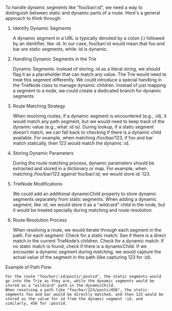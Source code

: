 To handle dynamic segments like "foo/bar/:id", we need a way to distinguish between static and dynamic parts of a route. Here's a general approach to think through:

1. Identify Dynamic Segments

   A dynamic segment in a URL is typically denoted by a colon (:) followed by an identifier, like :id.
   In our case, foo/bar/:id would mean that foo and bar are static segments, while :id is dynamic.

2. Handling Dynamic Segments in the Trie

   Dynamic Segments: Instead of storing :id as a literal string, we should flag it as a placeholder that can match any value. The Trie would need to treat this segment differently.
   We could introduce a special handling in the TrieNode class to manage dynamic children. Instead of just mapping a segment to a node, we could create a dedicated branch for dynamic segments.

3. Route Matching Strategy

   When resolving routes, if a dynamic segment is encountered (e.g., :id), it would match any path segment, but we would need to keep track of the dynamic value (e.g., what :id is).
   During lookup, if a static segment doesn’t match, we can fall back to checking if there is a dynamic child available.
   For example, when matching /foo/bar/123, if foo and bar match statically, then 123 would match the dynamic :id.

4. Storing Dynamic Parameters

   During the route matching process, dynamic parameters should be extracted and stored in a dictionary or map. For example, when matching /foo/bar/123 against foo/bar/:id, we would store id: 123.

5. TrieNode Modifications

   We could add an additional dynamicChild property to store dynamic segments separately from static segments.
   When adding a dynamic segment, like :id, we would store it as a "wildcard" child in the node, but it would be treated specially during matching and route resolution.

6. Route Resolution Process

   When resolving a route, we would iterate through each segment in the path.
   For each segment:
   Check for a static match: See if there is a direct match in the current TrieNode’s children.
   Check for a dynamic match: If no static match is found, check if there is a dynamicChild.
   If we encounter a dynamic segment during matching, we would capture the actual value of the segment in the path (like capturing 123 for :id).

Example of Path Flow:

    For the route "foo/bar/:id/posts/:postid", the static segments would go into the Trie as they are, while the dynamic segments would be stored as a "wildcard" path in the dynamicChild.
    When resolving a path like "foo/bar/123/posts/456", the static segments foo and bar would be directly matched, and then 123 would be stored as the value for id from the dynamic segment :id, and similarly, 456 for :postid.
